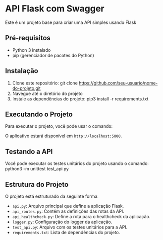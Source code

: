 # API Flask com Swagger

Este é um projeto base para criar uma API simples usando Flask

## Pré-requisitos

- Python 3 instalado
- pip (gerenciador de pacotes do Python)

## Instalação

1. Clone este repositório: git clone https://github.com/seu-usuario/nome-do-projeto.git
2. Navegue até o diretório do projeto
3. Instale as dependências do projeto: pip3 install -r requirements.txt

## Executando o Projeto

Para executar o projeto, você pode usar o comando:


O aplicativo estará disponível em `http://localhost:5000`.


## Testando a API

Você pode executar os testes unitários do projeto usando o comando: python3 -m unittest test_api.py


## Estrutura do Projeto

O projeto está estruturado da seguinte forma:

- `api.py`: Arquivo principal que define a aplicação Flask.
- `api_routes.py`: Contém as definições das rotas da API.
- `api_healthcheck.py`: Define a rota para o healthcheck da aplicação.
- `logger.py`: Configuração do logger da aplicação.
- `test_api.py`: Arquivo com os testes unitários para a API.
- `requirements.txt`: Lista de dependências do projeto.
